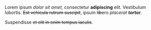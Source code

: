 

Lorem ipsum *dolor sit amet*, consectetur **adipiscing** elit.
Vestibulum lobortis. ~~Est vehicula rutrum *suscipit*~~, ipsum ~~lib~~ero *placerat **tortor***.



Suspendisse ~~et elit in enim tempus iaculis~~.
